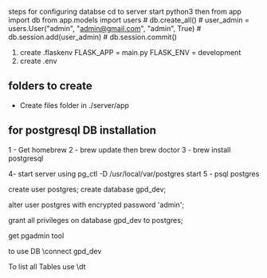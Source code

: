 steps for configuring databse
cd to server 
    start python3 
    then 
    from app import db 
    from app.models import users
    # db.create_all()
    # user_admin = users.User("admin", "admin@gmail.com", "admin", True)
    # db.session.add(user_admin)
    # db.session.commit()



1) create .flaskenv
    FLASK_APP = main.py 
    FLASK_ENV = development
2) create .env

## folders to create 
- Create files folder in ./server/app 

## for postgresql DB installation
1 - Get homebrew
2 - brew update then brew  doctor 
3 - brew install postgresql 

4- start server using pg_ctl -D /usr/local/var/postgres start
5 -  psql postgres

create user postgres;
create database gpd_dev; 

alter user postgres with encrypted password 'admin';

grant all privileges on database gpd_dev to postgres;

get pgadmin tool

to use DB 
\connect gpd_dev 

To list all Tables use 
\dt